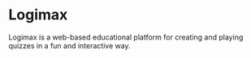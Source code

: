 # Logimax
Logimax is a web-based educational platform for creating and playing quizzes in a fun and interactive way.
